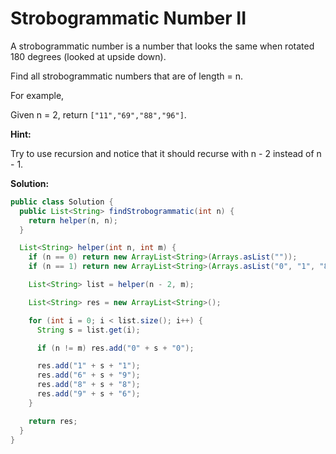 # Strobogrammatic Number II

A strobogrammatic number is a number that looks the same when rotated 180 degrees (looked at upside down).

Find all strobogrammatic numbers that are of length = n.

For example,

Given n = 2, return `["11","69","88","96"]`.

**Hint:**

Try to use recursion and notice that it should recurse with n - 2 instead of n - 1.

**Solution:**
```java
public class Solution {
  public List<String> findStrobogrammatic(int n) {
    return helper(n, n);
  }

  List<String> helper(int n, int m) {
    if (n == 0) return new ArrayList<String>(Arrays.asList(""));
    if (n == 1) return new ArrayList<String>(Arrays.asList("0", "1", "8"));

    List<String> list = helper(n - 2, m);

    List<String> res = new ArrayList<String>();

    for (int i = 0; i < list.size(); i++) {
      String s = list.get(i);

      if (n != m) res.add("0" + s + "0");

      res.add("1" + s + "1");
      res.add("6" + s + "9");
      res.add("8" + s + "8");
      res.add("9" + s + "6");
    }

    return res;
  }
}
```